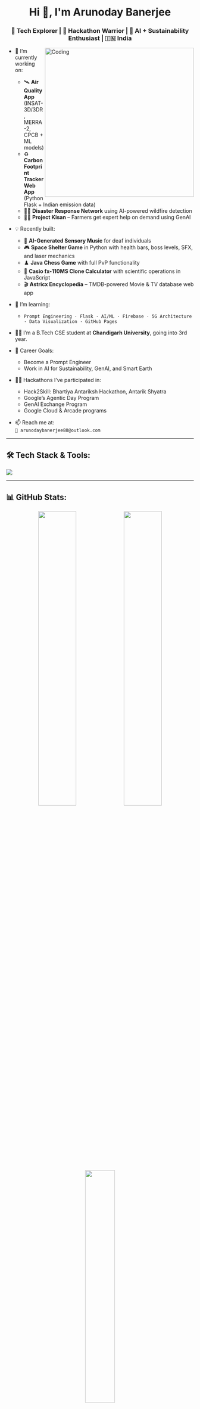 <!-- Profile README - Arunoday Banerjee -->

<h1 align="center">Hi 👋, I'm Arunoday Banerjee</h1>
<h3 align="center">🚀 Tech Explorer | 🎯 Hackathon Warrior | 🌱 AI + Sustainability Enthusiast | 🇮🇳 India</h3>

<img align="right" alt="Coding" width="400" src="https://cdn.dribbble.com/users/1162077/screenshots/3848914/programmer.gif" />

- 🔭 I’m currently working on:
  - 🛰️ **Air Quality App** (INSAT-3D/3DR, MERRA-2, CPCB + ML models)
  - ♻️ **Carbon Footprint Tracker Web App** (Python Flask + Indian emission data)
  - 👩‍🚒 **Disaster Response Network** using AI-powered wildfire detection
  - 👨‍🏫 **Project Kisan** – Farmers get expert help on demand using GenAI

- 💡 Recently built:
  - 🧠 **AI-Generated Sensory Music** for deaf individuals
  - 🎮 **Space Shelter Game** in Python with health bars, boss levels, SFX, and laser mechanics
  - ♟️ **Java Chess Game** with full PvP functionality
  - 📱 **Casio fx-110MS Clone Calculator** with scientific operations in JavaScript
  - 🎬 **Astricx Encyclopedia** – TMDB-powered Movie & TV database web app

- 🧠 I’m learning:
  - `Prompt Engineering · Flask · AI/ML · Firebase · 5G Architecture · Data Visualization · GitHub Pages`

- 👨‍🎓 I’m a B.Tech CSE student at **Chandigarh University**, going into 3rd year.

- 🎯 Career Goals:
  - Become a Prompt Engineer
  - Work in AI for Sustainability, GenAI, and Smart Earth

- 🧑‍💻 Hackathons I’ve participated in:
  - Hack2Skill: Bhartiya Antariksh Hackathon, Antarik Shyatra
  - Google’s Agentic Day Program
  - GenAI Exchange Program
  - Google Cloud & Arcade programs

- 📫 Reach me at:  
  `📧 arunodaybanerjee88@outlook.com`

---

## 🛠️ Tech Stack & Tools:

<p align="left">
  <img src="https://skillicons.dev/icons?i=python,cpp,java,html,css,js,tailwind,react,pycharm,vscode,git,github,figma,firebase" />
</p>

---

## 📊 GitHub Stats:

<p align="center">
  <img src="https://github-readme-stats.vercel.app/api?username=arunodaybanerjee88&show_icons=true&theme=tokyonight" width="45%" />
  <img src="https://github-readme-streak-stats.herokuapp.com/?user=arunodaybanerjee88&theme=tokyonight" width="45%" />
</p>

<p align="center">
  <img src="https://github-readme-stats.vercel.app/api/top-langs/?username=arunodaybanerjee88&layout=compact&theme=tokyonight" width="40%">
</p>

---

## 🚀 Featured Projects:

| 🧠 Project | 🔍 Description | 🛠 Tech Stack |
|-----------|----------------|--------------|
| **Carbon Footprint Tracker** | India-specific carbon calculator with AI tips, badges, and OAuth | Flask, Python, Chart.js |
| **Air Quality Monitor** | PM Estimation using satellite data + ML (INSAT, MERRA-2, CPCB) | ML, Python, GeoData |
| **Java Chess Game** | Two-player chess game with complete piece logic | Java, Swing |
| **Space Shelter Game** | Space shooter with levels, power-ups, and animations | Python, Pygame |
| **Astricx Encyclopedia** | Movie search UI with Tailwind and TMDB API | HTML, Tailwind CSS, JS |
| **Casio fx-110MS Calculator** | Web-based scientific calculator with game UI | JS, HTML, Tailwind |

---

## 🏆 Achievements & Certifications:
- 🎓 Google Cloud Arcade Program
- 🧠 Gen AI Academy Certificate
- 🧪 Multiple AI hackathons + finalist submissions

---

## 🌍 Let’s Connect!

<p align="center">
  <a href="https://www.linkedin.com/in/arunodaybanerjee88" target="_blank">
    <img alt="LinkedIn" src="https://img.shields.io/badge/-LinkedIn-blue?style=for-the-badge&logo=linkedin&logoColor=white"/>
  </a>
  <a href="mailto:arunodaybanerjee88@outlook.com">
    <img alt="Email" src="https://img.shields.io/badge/-Email-red?style=for-the-badge&logo=gmail&logoColor=white"/>
  </a>
  <a href="https://github.com/arunodaybanerjee88">
    <img alt="GitHub" src="https://img.shields.io/badge/-GitHub-black?style=for-the-badge&logo=github&logoColor=white"/>
  </a>
</p>

---

> *“Building solutions for real-world impact – from Earth to Space, and everything in between.”*
